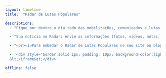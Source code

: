 ```yaml
---
layout: timeline
title:  "Radar de Lutas Populares"

descriptions:
  - "Fique por dentro o dia todo das mobilizações, comunicados e lutas de coletivos/organizações/movimentos populares de todo o país."

  - "Sua notícia no Radar: envie as informações (fotos, vídeos, notas, artigos etc) do coletivo, organização social ou movimento popular onde você atua para jornalismo@brasildefato.com.br ou para o nosso Whatsapp: (11) 98739-4232. Não se esqueça de indicar seu contato, local e data das fotos/vídeos."

  - "<br><i>Para embedar o Radar de Lutas Populares no seu site ou blog, utilize o código abaixo:</i>"

  - '<div style="border:solid 1px; padding: 10px; background-color:lightgray; font-size: 0.8em;">&lt;iframe height=&quot;360&quot; src=&quot;http://radar.brasildefato.com.br&quot; width=&quot;640&quot;&gt;
  &lt;/iframe&gt;</div>'

offline: false
---
```

